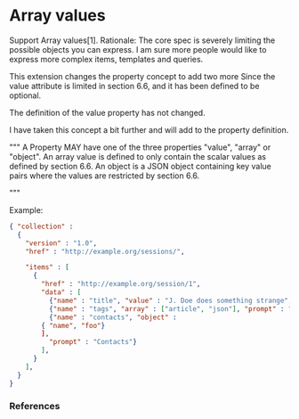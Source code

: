 # Array values 

Support Array values[1].
Rationale:
The core spec is severely limiting the possible objects you can express.
I am sure more people would like to express more complex items, templates and queries.

This extension changes the property concept to add two more 
Since the value attribute is limited in section 6.6, and it has been defined to be optional.

The definition of the value property has not changed.

I have taken this concept a bit further and will add to the property definition.

"""
A Property MAY have one of the three properties "value", "array" or "object".
An array value is defined to only contain the scalar values as defined by section 6.6. 
An object is a JSON object containing key value pairs where the values are restricted by section 6.6.

"""

Example:

```json
{ "collection" :
  {
    "version" : "1.0",
    "href" : "http://example.org/sessions/",

    "items" : [
      {
        "href" : "http://example.org/session/1",
        "data" : [
          {"name" : "title", "value" : "J. Doe does something strange", "prompt" : "Title"},
          {"name" : "tags", "array" : ["article", "json"], "prompt" : "Tags"},
          {"name" : "contacts", "object" : 
		{ "name", "foo"}
	    ], 
          "prompt" : "Contacts"}
        ],
      }
    ],
  }
}
```

### References
